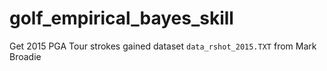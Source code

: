 # golf_empirical_bayes_skill


Get 2015 PGA Tour strokes gained dataset `data_rshot_2015.TXT` from Mark Broadie
